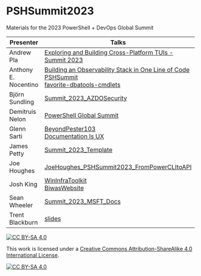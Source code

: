 # PSHSummit2023
Materials for the 2023 PowerShell + DevOps Global Summit



|Presenter           |Talks                                                                                                                                                                                                                                                                                                                                                                                                                                                                                |
|-|-|
|Andrew Pla          |[Exploring and Building Cross-Platform TUIs - Summit 2023](https://github.com/devops-collective-inc/PSHSummit2023/raw/main/andrew-pla-cross-platform-tuis/Exploring%20and%20Building%20Cross-Platform%20TUIs%20-%20Summit%202023.pptx)                                                                                                                                                                                                                                               |
|Anthony E. Nocentino|[Building an Observability Stack in One Line of Code PSHSummit](https://github.com/devops-collective-inc/PSHSummit2023/raw/main/anthony-nocentino/Building%20an%20Observability%20Stack%20in%20One%20Line%20of%20Code/Building%20an%20Observability%20Stack%20in%20One%20Line%20of%20Code%20PSHSummit.pdf)<br/>[favorite-dbatools-cmdlets](https://github.com/devops-collective-inc/PSHSummit2023/raw/main/anthony-nocentino/favorite-dbatools-cmdlets/favorite-dbatools-cmdlets.pdf)|
|Björn Sundling      |[Summit_2023_AZDOSecurity](https://github.com/devops-collective-inc/PSHSummit2023/raw/main/Bjorn%20Sundling/Summit_2023_AZDOSecurity.zip)                                                                                                                                                                                                                                                                                                                                            |
|Demitruis Nelon     |[PowerShell Global Summit](https://github.com/devops-collective-inc/PSHSummit2023/raw/main/Demitrius%20Nelon/PowerShell%20Global%20Summit.zip)                                                                                                                                                                                                                                                                                                                                       |
|Glenn Sarti         |[BeyondPester103](https://github.com/devops-collective-inc/PSHSummit2023/raw/main/Glenn-Sarti-Beyond-Pester-103/BeyondPester103.zip)<br/>[Documentation Is UX](https://github.com/devops-collective-inc/PSHSummit2023/raw/main/Glenn-Sarti-Documentation-Is-Ux/Documentation%20Is%20UX.zip)                                                                                                                                                                                          |
|James Petty         |[Summit_2023_Template](https://github.com/devops-collective-inc/PSHSummit2023/raw/main/Summit_2023_Template.pptx)                                                                                                                                                                                                                                                                                                                                                                    |
|Joe Houghes         |[JoeHoughes_PSHSummit2023_FromPowerCLItoAPI](https://github.com/devops-collective-inc/PSHSummit2023/raw/main/JoeHoughes/JoeHoughes_PSHSummit2023_FromPowerCLItoAPI.zip)                                                                                                                                                                                                                                                                                                              |
|Josh King           |[WinInfraToolkit](https://github.com/devops-collective-inc/PSHSummit2023/raw/main/Josh-King-Superpowered-Windows-Infrastructure-Toolkit/WinInfraToolkit.pptx)<br/>[BiwasWebsite](https://github.com/devops-collective-inc/PSHSummit2023/raw/main/Josh-King-Superpowered-Windows-Infrastructure-Toolkit/Demos/files/BiwasWebsite.zip)                                                                                                                                                 |
|Sean Wheeler        |[Summit_2023_MSFT_Docs](https://github.com/devops-collective-inc/PSHSummit2023/raw/main/sdwheeler/Summit_2023_MSFT_Docs.pptx)                                                                                                                                                                                                                                                                                                                                                        |
|Trent Blackburn     |[slides](https://github.com/devops-collective-inc/PSHSummit2023/raw/main/PowerShell%20on%20AWS%20CloudShell%20by%20Trent%20Blackburn/slides.pdf)                                                                                                                                                                                                                                                                                                                                     |



[![CC BY-SA 4.0][cc-by-sa-shield]][cc-by-sa]

This work is licensed under a
[Creative Commons Attribution-ShareAlike 4.0 International License][cc-by-sa].

[![CC BY-SA 4.0][cc-by-sa-image]][cc-by-sa]

[cc-by-sa]: http://creativecommons.org/licenses/by-sa/4.0/
[cc-by-sa-image]: https://licensebuttons.net/l/by-sa/4.0/88x31.png
[cc-by-sa-shield]: https://img.shields.io/badge/License-CC%20BY--SA%204.0-lightgrey.svg
